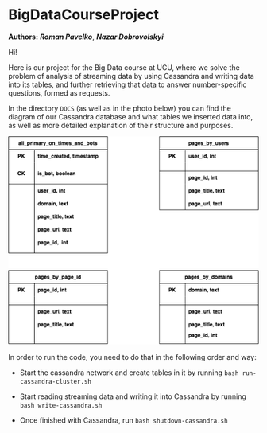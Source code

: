 # BigDataCourseProject
**Authors:** ***Roman Pavelko***, ***Nazar Dobrovolskyi***

Hi!

Here is our  project for the Big Data course at UCU, where we solve the problem of analysis of streaming data
by using Cassandra and writing data into its tables, and further retrieving that data to answer number-specific questions, formed
as requests.

In the directory `DOCS` (as well as in the photo below) you can find the diagram of our Cassandra database and what tables we inserted data into, 
as well as more detailed explanation of their structure and purposes.

![DiagramImage](https://github.com/romapavelko01/BigDataCourseProject/blob/reading-part/DOCS/CassandraDiagram.png)


In order to run the code, you need to do that in the following order and way:

- Start the cassandra network and create tables in it by running `bash run-cassandra-cluster.sh`

- Start reading streaming data and writing it into Cassandra by running `bash write-cassandra.sh`

- Once finished with Cassandra, run `bash shutdown-cassandra.sh`


